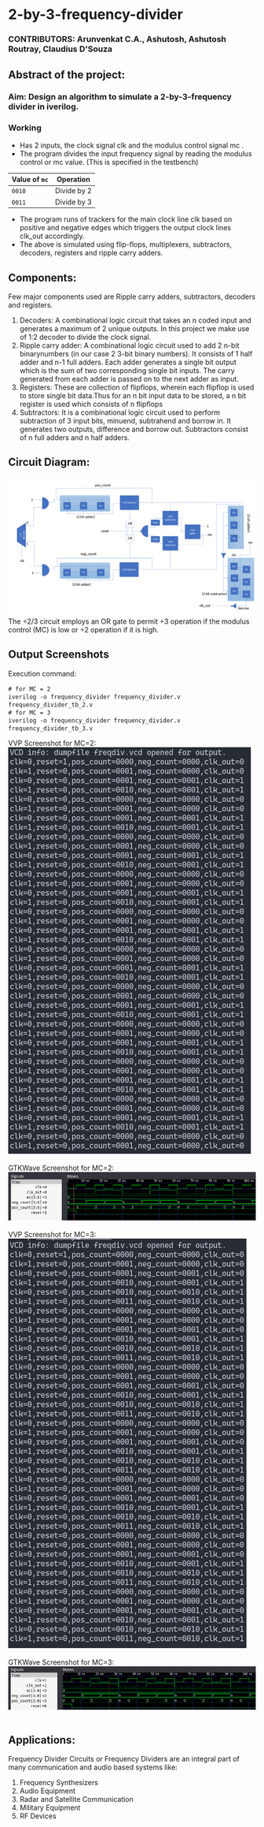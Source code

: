 # 2-by-3-frequency-divider
### CONTRIBUTORS: Arunvenkat C.A., Ashutosh, Ashutosh Routray, Claudius D'Souza
## Abstract of the project:
### Aim: Design an algorithm to simulate a 2-by-3-frequency divider in iverilog.
### Working
- Has 2 inputs, the clock signal clk and the modulus control signal mc .
- The program divides the input frequency signal by reading the modulus control or mc value. (This is specified in the testbench)

| Value of `mc` |   Operation   |
|---------------|---------------|
| `0010`        | Divide by 2   |
| `0011`        | Divide by 3   |

- The program runs of trackers for the main clock line clk based on positive and negative edges which triggers the output clock lines clk_out accordingly.
- The above is simulated using flip-flops, multiplexers, subtractors, decoders, registers and ripple carry adders.
## Components:
Few major components used are Ripple carry adders, subtractors, decoders and registers.
1. Decoders: A combinational logic circuit that takes an n coded input and generates a maximum of 2 unique outputs. In this project we make use of 1:2 decoder to divide the clock signal.
2. Ripple carry adder: A combinational logic circuit used to add 2 n-bit binarynumbers (in our case 2 3-bit binary numbers). It consists of 1 half adder and n-1 full adders. Each adder generates a single bit output which is the sum of two corresponding single bit inputs. The carry generated from each adder is passed on to the next adder as input.
3. Registers: These are collection of flipflops, wherein each flipflop is used to store single bit data.Thus for an n bit input data to be stored, a n bit register is used which consists of n flipflops
4. Subtractors: It is a combinational logic circuit used to perform subtraction of 3 input bits, minuend, subtrahend and borrow in. It generates two outputs, difference and borrow out. Subtractors consist of n full adders and n half adders.
## Circuit Diagram:
![Circuit Diagram](circuit_diagram.png)
The ÷2/3 circuit employs an OR gate to permit ÷3 operation if the modulus control (MC) is low or ÷2 operation if it is high.
## Output Screenshots
Execution command:
```
# for MC = 2
iverilog -o frequency_divider frequency_divider.v frequency_divider_tb_2.v
# for MC = 3
iverilog -o frequency_divider frequency_divider.v frequency_divider_tb_3.v
```
VVP Screenshot for MC=2:
<br>
![VVP 2](ss_mc_2.png)
<br><br>
GTKWave Screenshot for MC=2:
<br>
![GTK 2](gtk_mc_2.png)
<br><br>
VVP Screenshot for MC=3:
<br>
![VVP 3](ss_mc_3.png)
<br><br>
GTKWave Screenshot for MC=3:
<br>
![GTK 3](gtk_mc_3.png)
<br><br>
## Applications:
Frequency Divider Circuits or Frequency Dividers are an integral part of many communication and audio based systems like:
1. Frequency Synthesizers
2. Audio Equipment
3. Radar and Satellite Communication
4. Military Equipment
5. RF Devices
